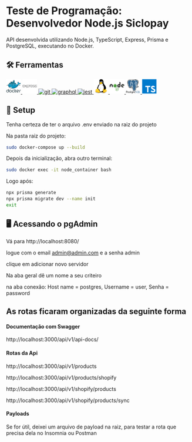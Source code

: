 # Teste de Programação: Desenvolvedor Node.js Siclopay

API desenvolvida utilizando Node.js, TypeScript, Express, Prisma e PostgreSQL, executando no Docker.

## 🛠 Ferramentas

<p align="left"> <a href="https://www.docker.com/" target="_blank" rel="noreferrer"> <img src="https://raw.githubusercontent.com/devicons/devicon/master/icons/docker/docker-original-wordmark.svg" alt="docker" width="40" height="40"/> </a> <a href="https://expressjs.com" target="_blank" rel="noreferrer"> <img src="https://raw.githubusercontent.com/devicons/devicon/master/icons/express/express-original-wordmark.svg" alt="express" width="40" height="40"/> </a> <a href="https://git-scm.com/" target="_blank" rel="noreferrer"> <img src="https://www.vectorlogo.zone/logos/git-scm/git-scm-icon.svg" alt="git" width="40" height="40"/> </a> <a href="https://graphql.org" target="_blank" rel="noreferrer"> <img src="https://www.vectorlogo.zone/logos/graphql/graphql-icon.svg" alt="graphql" width="40" height="40"/> </a> <a href="https://jestjs.io" target="_blank" rel="noreferrer"> <img src="https://www.vectorlogo.zone/logos/jestjsio/jestjsio-icon.svg" alt="jest" width="40" height="40"/> </a> <a href="https://www.linux.org/" target="_blank" rel="noreferrer"> <img src="https://raw.githubusercontent.com/devicons/devicon/master/icons/linux/linux-original.svg" alt="linux" width="40" height="40"/> </a> <a href="https://nodejs.org" target="_blank" rel="noreferrer"> <img src="https://raw.githubusercontent.com/devicons/devicon/master/icons/nodejs/nodejs-original-wordmark.svg" alt="nodejs" width="40" height="40"/> </a> <a href="https://www.postgresql.org" target="_blank" rel="noreferrer"> <img src="https://raw.githubusercontent.com/devicons/devicon/master/icons/postgresql/postgresql-original-wordmark.svg" alt="postgresql" width="40" height="40"/> </a> <a href="https://www.typescriptlang.org/" target="_blank" rel="noreferrer"> <img src="https://raw.githubusercontent.com/devicons/devicon/master/icons/typescript/typescript-original.svg" alt="typescript" width="40" height="40"/> </a> </p>

## 📝 Setup

Tenha certeza de ter o arquivo .env enviado na raiz do projeto

Na pasta raiz do projeto:

```bash
sudo docker-compose up --build 

```
Depois da inicialização, abra outro terminal:

```bash
sudo docker exec -it node_container bash
```
Logo após:

```bash
npx prisma generate
npx prisma migrate dev --name init
exit
```

## 🖥 Acessando o pgAdmin

Vá para http://localhost:8080/

logue com o email admin@admin.com e a senha admin

clique em adicionar novo servidor

Na aba geral dê um nome a seu criteiro

na aba conexão:
Host name = postgres,
Username = user,
Senha = password

## As rotas ficaram organizadas da seguinte forma

#### Documentação com Swagger

http://localhost:3000/api/v1/api-docs/

#### Rotas da Api

http://localhost:3000/api/v1/products

http://localhost:3000/api/v1/products/shopify

http://localhost:3000/api/v1/shopify/products

http://localhost:3000/api/v1/shopify/products/sync

#### Payloads

Se for útil, deixei um arquivo de payload na raiz, para testar a rota que precisa dela no Insomnia ou Postman
